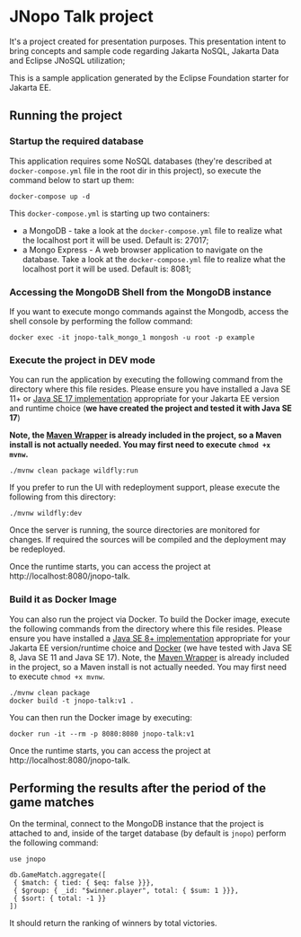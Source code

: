 # JNopo Talk project

It's a project created for presentation purposes. This presentation intent to bring concepts and sample code regarding Jakarta NoSQL, Jakarta Data and Eclipse JNoSQL utilization;

This is a sample application generated by the Eclipse Foundation starter for Jakarta EE.


## Running the project

### Startup the required database

This application requires some NoSQL databases (they're described at `docker-compose.yml` file in the root dir in this project), so execute the command below to start up them:

```shell
docker-compose up -d
```

This `docker-compose.yml` is starting up two containers:
- a MongoDB - take a look at the `docker-compose.yml` file to realize what the localhost port it will be used. Default is: 27017;
- a Mongo Express - A web browser application to navigate on the database. Take a look at the `docker-compose.yml` file to realize what the localhost port it will be used.
  Default is: 8081;

### Accessing the MongoDB Shell from the MongoDB instance

If you want to execute mongo commands against the Mongodb, access the shell console by performing the follow command:

```shell
docker exec -it jnopo-talk_mongo_1 mongosh -u root -p example
```

### Execute the project in DEV mode

You can run the application by executing the following command from the directory where this file resides. Please ensure you
have installed a Java SE 11+ or [Java
SE 17 implementation](https://adoptium.net/?variant=openjdk17) appropriate for your Jakarta EE version and runtime choice (**we have created the project and tested it with Java
SE 17**)

**Note, the [Maven
Wrapper](https://maven.apache.org/wrapper/) is already included in the project, so a Maven install is not actually needed. You may first need to execute `chmod +x mvnw`.**

```
./mvnw clean package wildfly:run
```

If you prefer to run the UI with redeployment support, please execute the following from this directory:

```
./mvnw wildfly:dev
```


Once the server is running, the source directories are monitored for changes. If required the sources will be compiled and the deployment may be redeployed.

Once the runtime starts, you can access the project at http://localhost:8080/jnopo-talk.


### Build it as Docker Image

You can also run the project via Docker. To build the Docker image, execute the following commands from the directory where this file resides. Please ensure you have installed a [Java SE 8+ implementation](https://adoptium.net/?variant=openjdk8) appropriate for your Jakarta EE version/runtime choice and [Docker](https://docs.docker.com/get-docker/) (we have tested with Java SE 8, Java SE 11 and Java SE 17). Note, the [Maven Wrapper](https://maven.apache.org/wrapper/) is already included in the project, so a Maven install is not actually needed. You may first need to execute `chmod +x mvnw`.

```
./mvnw clean package
docker build -t jnopo-talk:v1 .
```

You can then run the Docker image by executing:

```
docker run -it --rm -p 8080:8080 jnopo-talk:v1
```

Once the runtime starts, you can access the project at http://localhost:8080/jnopo-talk.

## Performing the results after the period of the game matches

On the terminal, connect to the MongoDB instance that the project is attached to and, inside of the target database (by default is `jnopo`) perform the following command:

```console
use jnopo
```
```console
db.GameMatch.aggregate([
 { $match: { tied: { $eq: false }}},
 { $group: { _id: "$winner.player", total: { $sum: 1 }}},
 { $sort: { total: -1 }}
])
```

It should return the ranking of winners by total victories.

